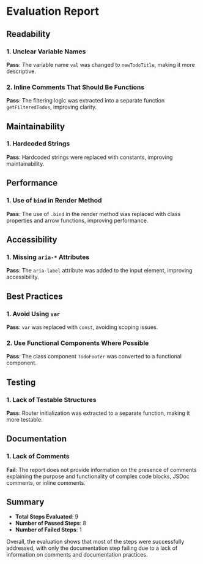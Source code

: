 # Evaluation Report

## Readability

### 1. Unclear Variable Names
**Pass**: The variable name `val` was changed to `newTodoTitle`, making it more descriptive.

### 2. Inline Comments That Should Be Functions
**Pass**: The filtering logic was extracted into a separate function `getFilteredTodos`, improving clarity.

## Maintainability

### 1. Hardcoded Strings
**Pass**: Hardcoded strings were replaced with constants, improving maintainability.

## Performance

### 1. Use of `bind` in Render Method
**Pass**: The use of `.bind` in the render method was replaced with class properties and arrow functions, improving performance.

## Accessibility

### 1. Missing `aria-*` Attributes
**Pass**: The `aria-label` attribute was added to the input element, improving accessibility.

## Best Practices

### 1. Avoid Using `var`
**Pass**: `var` was replaced with `const`, avoiding scoping issues.

### 2. Use Functional Components Where Possible
**Pass**: The class component `TodoFooter` was converted to a functional component.

## Testing

### 1. Lack of Testable Structures
**Pass**: Router initialization was extracted to a separate function, making it more testable.

## Documentation

### 1. Lack of Comments
**Fail**: The report does not provide information on the presence of comments explaining the purpose and functionality of complex code blocks, JSDoc comments, or inline comments.

## Summary

- **Total Steps Evaluated**: 9
- **Number of Passed Steps**: 8
- **Number of Failed Steps**: 1

Overall, the evaluation shows that most of the steps were successfully addressed, with only the documentation step failing due to a lack of information on comments and documentation practices.